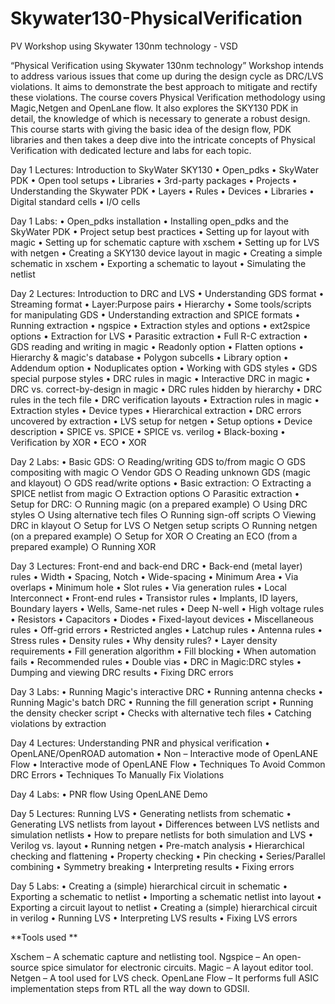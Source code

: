# Skywater130-PhysicalVerification
PV Workshop using Skywater 130nm technology - VSD


“Physical Verification using Skywater 130nm technology” Workshop intends to address various issues that come up during the design cycle as DRC/LVS violations. It aims to demonstrate the best approach to mitigate and rectify these violations. The course covers Physical Verification methodology using Magic,Netgen and OpenLane flow. It also explores the SKY130 PDK in detail, the knowledge of which is necessary to generate a robust design. This course starts with giving the basic idea of the design flow, PDK libraries and then takes a deep dive into the intricate concepts of Physical Verification with dedicated lecture and labs for each topic.

 
Day 1 Lectures: Introduction to SkyWater SKY130
	•  Open_pdks
	•  SkyWater PDK
	•  Open tool setups
	•  Libraries
	•  3rd-party packages
	•  Projects
	•  Understanding the Skywater PDK
	•  Layers
	•  Rules
	•  Devices
	•  Libraries
	•  Digital standard cells
	•  I/O cells


Day 1 Labs:
	• Open_pdks installation
	• Installing open_pdks and the SkyWater PDK
	• Project setup best practices
	• Setting up for layout with magic
	• Setting up for schematic capture with xschem
	• Setting up for LVS with netgen
	• Creating a SKY130 device layout in magic
	• Creating a simple schematic in xschem
	• Exporting a schematic to layout
	• Simulating the netlist


Day 2 Lectures: Introduction to DRC and LVS
	• Understanding GDS format
	• Streaming format
	• Layer:Purpose pairs
	• Hierarchy
	• Some tools/scripts for manipulating GDS
	• Understanding extraction and SPICE formats
	• Running extraction
	• ngspice
	• Extraction styles and options
	• ext2spice options
	• Extraction for LVS
	• Parasitic extraction
	• Full R-C extraction
	• GDS reading and writing in magic
	• Readonly option
	• Flatten options
	• Hierarchy & magic's database
	• Polygon subcells
	• Library option
	• Addendum option
	• Noduplicates option
	• Working with GDS styles
	• GDS special purpose styles
	• DRC rules in magic
	• Interactive DRC in magic
	• DRC vs. correct-by-design in magic
	• DRC rules hidden by hierarchy
	• DRC rules in the tech file
	• DRC verification layouts
	• Extraction rules in magic
	• Extraction styles
	• Device types
	• Hierarchical extraction
	• DRC errors uncovered by extraction
	• LVS setup for netgen
	• Setup options
	• Device description
	• SPICE vs. SPICE
	• SPICE vs. verilog
	• Black-boxing
	• Verification by XOR
	• ECO
	• XOR


Day 2 Labs:
	• Basic GDS:
		○ Reading/writing GDS to/from magic
		○ GDS compositing with magic
		○ Vendor GDS
		○ Reading unknown GDS (magic and klayout)
		○ GDS read/write options
	• Basic extraction:
		○ Extracting a SPICE netlist from magic
		○ Extraction options
		○ Parasitic extraction
	• Setup for DRC:
		○ Running magic (on a prepared example)
		○ Using DRC styles
		○ Using alternative tech files
		○ Running sign-off scripts
		○ Viewing DRC in klayout
		○ Setup for LVS
		○ Netgen setup scripts
		○ Running netgen (on a prepared example)
		○ Setup for XOR
		○ Creating an ECO (from a prepared example)
		○ Running XOR

Day 3 Lectures: Front-end and back-end DRC
	• Back-end (metal layer) rules
	• Width
	• Spacing, Notch
	• Wide-spacing
	• Minimum Area
	• Via overlaps
	• Minimum hole
	• Slot rules
	• Via generation rules
	• Local Interconnect
	• Front-end rules
	• Transistor rules
	• Implants, ID layers, Boundary layers
	• Wells, Same-net rules
	• Deep N-well
	• High voltage rules
	• Resistors
	• Capacitors
	• Diodes
	• Fixed-layout devices
	• Miscellaneous rules
	• Off-grid errors
	• Restricted angles
	• Latchup rules
	• Antenna rules
	• Stress rules
	• Density rules
	• Why density rules?
	• Layer density requirements
	• Fill generation algorithm
	• Fill blocking
	• When automation fails
	• Recommended rules
	• Double vias
	• DRC in Magic:DRC styles
	• Dumping and viewing DRC results
	• Fixing DRC errors

Day 3 Labs:
	• Running Magic's interactive DRC
	• Running antenna checks
	• Running Magic's batch DRC
	• Running the fill generation script
	• Running the density checker script
	• Checks with alternative tech files
	• Catching violations by extraction

Day 4 Lectures: Understanding PNR and physical verification
	• OpenLANE/OpenROAD automation 
	• Non – Interactive mode of OpenLANE Flow
	• Interactive mode of OpenLANE Flow
	• Techniques To Avoid Common DRC Errors
	• Techniques To Manually Fix Violations

Day 4 Labs:
	• PNR flow Using OpenLANE Demo

Day 5 Lectures: Running LVS
	• Generating netlists from schematic
	• Generating LVS netlists from layout
	• Differences between LVS netlists and simulation netlists
	• How to prepare netlists for both simulation and LVS
	• Verilog vs. layout
	• Running netgen
	• Pre-match analysis
	• Hierarchical checking and flattening
	• Property checking
	• Pin checking
	• Series/Parallel combining
	• Symmetry breaking
	• Interpreting results
	• Fixing errors

Day 5 Labs:
	• Creating a (simple) hierarchical circuit in schematic
	• Exporting a schematic to netlist
	• Importing a schematic netlist into layout
	• Exporting a circuit layout to netlist
	• Creating a (simple) hierarchical circuit in verilog
	• Running LVS
	• Interpreting LVS results
	• Fixing LVS errors

**Tools used **

Xschem – A schematic capture and netlisting tool.
Ngspice – An open-source spice simulator for electronic circuits.
Magic – A layout editor tool.
Netgen – A tool used for LVS check.
OpenLane Flow – It performs full ASIC implementation steps from RTL all the way down to GDSII.
